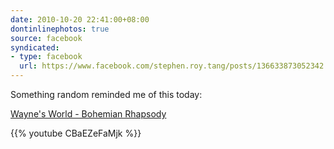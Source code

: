 ```yaml
---
date: 2010-10-20 22:41:00+08:00
dontinlinephotos: true
source: facebook
syndicated:
- type: facebook
  url: https://www.facebook.com/stephen.roy.tang/posts/136633873052342
---
```


Something random reminded me of this today: 

[Wayne's World - Bohemian Rhapsody](https://www.youtube.com/watch?v=CBaEZeFaMjk&feature=related)



{{% youtube CBaEZeFaMjk %}}